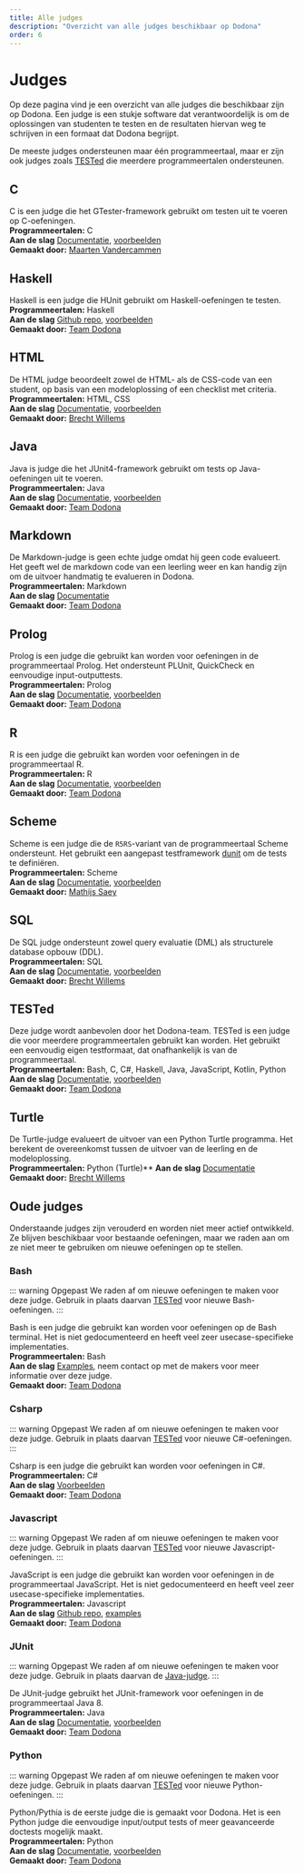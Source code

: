 ```yaml
---
title: Alle judges
description: "Overzicht van alle judges beschikbaar op Dodona"
order: 6
---
```


# Judges

Op deze pagina vind je een overzicht van alle judges die beschikbaar zijn op Dodona. Een judge is een stukje software dat verantwoordelijk is om de oplossingen van studenten te testen en de resultaten hiervan weg te schrijven in een formaat dat Dodona begrijpt.

De meeste judges ondersteunen maar één programmeertaal, maar er zijn ook judges zoals [TESTed](#TESTed) die meerdere programmeertalen ondersteunen.

## C
C is een judge die het GTester-framework gebruikt om testen uit te voeren op C-oefeningen.\
**Programmeertalen:** C\
**Aan de slag** [Documentatie](https://github.com/mvdcamme/C-Judge), [voorbeelden](https://github.com/mvdcamme/C-Judge/tree/master/example_exercises) \
**Gemaakt door:** [Maarten Vandercammen](mailto:mvdcamme@vub.ac.be)

## Haskell
Haskell is een judge die HUnit gebruikt om Haskell-oefeningen te testen. \
**Programmeertalen:** Haskell\
**Aan de slag** [Github repo](https://github.com/dodona-edu/judge-haskell), [voorbeelden](https://github.com/dodona-edu/example-exercises/tree/master/haskell) \
**Gemaakt door:** [Team Dodona](mailto:dodona@ugent.be)

## HTML
De HTML judge beoordeelt zowel de HTML- als de CSS-code van een student, op basis van een modeloplossing of een checklist met criteria.\
**Programmeertalen:** HTML, CSS\
**Aan de slag** [Documentatie](https://github.com/dodona-edu/judge-html), [voorbeelden](https://github.com/dodona-edu/example-exercises/tree/master/html) \
**Gemaakt door:** [Brecht Willems](mailto:Brecht.Willems@UGent.be)

## Java
Java is judge die het JUnit4-framework gebruikt om tests op Java-oefeningen uit te voeren.\
**Programmeertalen:** Java\
**Aan de slag** [Documentatie](https://github.com/dodona-edu/judge-java), [voorbeelden](https://github.com/dodona-edu/judge-java/tree/master/examples) \
**Gemaakt door:** [Team Dodona](mailto:dodona@ugent.be)

## Markdown
De Markdown-judge is geen echte judge omdat hij geen code evalueert.
Het geeft wel de markdown code van een leerling weer en kan handig zijn om de uitvoer handmatig te evalueren in Dodona. \
**Programmeertalen:** Markdown\
**Aan de slag** [Documentatie](https://github.com/dodona-edu/judge-markdown) \
**Gemaakt door:** [Team Dodona](mailto:dodona@ugent.be)

## Prolog
Prolog is een judge die gebruikt kan worden voor oefeningen in de programmeertaal Prolog.
Het ondersteunt PLUnit, QuickCheck en eenvoudige input-outputtests.\
**Programmeertalen:** Prolog\
**Aan de slag** [Documentatie](https://github.com/dodona-edu/judge-prolog), [voorbeelden](https://github.com/dodona-edu/example-exercises/tree/master/prolog) \
**Gemaakt door:** [Team Dodona](mailto:dodona@ugent.be)

## R
R is een judge die gebruikt kan worden voor oefeningen in de programmeertaal R.\
**Programmeertalen:** R\
**Aan de slag** [Documentatie](https://github.com/dodona-edu/judge-r), [voorbeelden](https://github.com/dodona-edu/example-exercises/tree/master/R) \
**Gemaakt door:** [Team Dodona](mailto:dodona@ugent.be)

## Scheme
Scheme is een judge die de `R5RS`-variant van de programmeertaal Scheme ondersteunt. Het gebruikt een aangepast testframework [dunit](https://gitlab.soft.vub.ac.be/Structuur1/dodona-judge/-/tree/master/collects/dunit) om de tests te definiëren.\
**Programmeertalen:** Scheme \
**Aan de slag** [Documentatie](https://gitlab.soft.vub.ac.be/Structuur1/dodona-judge), [voorbeelden](https://gitlab.soft.vub.ac.be/Structuur1/dodona-judge/-/tree/master/example-exercises) \
**Gemaakt door:** [Mathijs Saey](mailto:scpi@dinf.vub.ac.be)

## SQL
De SQL judge ondersteunt zowel query evaluatie (DML) als structurele database opbouw (DDL).\
**Programmeertalen:** SQL\
**Aan de slag** [Documentatie](https://github.com/dodona-edu/judge-sql), [voorbeelden](https://github.com/dodona-edu/example-exercises/tree/master/sql) \
**Gemaakt door:** [Brecht Willems](mailto:Brecht.Willems@UGent.be)

## TESTed
Deze judge wordt aanbevolen door het Dodona-team.
TESTed is een judge die voor meerdere programmeertalen gebruikt kan worden.
Het gebruikt een eenvoudig eigen testformaat, dat onafhankelijk is van de programmeertaal.\
**Programmeertalen:** Bash, C, C#, Haskell, Java, JavaScript, Kotlin, Python\
**Aan de slag** [Documentatie](/nl/guides/exercises/), [voorbeelden](https://github.com/dodona-edu/example-exercises/tree/master/tested) \
**Gemaakt door:** [Team Dodona](mailto:dodona@ugent.be)

## Turtle
De Turtle-judge evalueert de uitvoer van een Python Turtle programma. Het berekent de overeenkomst tussen de uitvoer van de leerling en de modeloplossing. \
**Programmeertalen:** Python (Turtle)**
**Aan de slag** [Documentatie](https://github.com/dodona-edu/judge-turtle) \
**Gemaakt door:** [Brecht Willems](mailto:Brecht.Willems@UGent.be)


## Oude judges

Onderstaande judges zijn verouderd en worden niet meer actief ontwikkeld. Ze blijven beschikbaar voor bestaande oefeningen, maar we raden aan om ze niet meer te gebruiken om nieuwe oefeningen op te stellen.

### Bash

::: warning Opgepast
We raden af om nieuwe oefeningen te maken voor deze judge.
Gebruik in plaats daarvan [TESTed](/nl/guides/exercises/) voor nieuwe Bash-oefeningen.
:::

Bash is een judge die gebruikt kan worden voor oefeningen op de Bash terminal.
Het is niet gedocumenteerd en heeft veel zeer usecase-specifieke implementaties.\
**Programmeertalen:** Bash\
**Aan de slag** [Examples](https://github.com/dodona-edu/example-exercises/tree/master/bash), neem contact op met de makers voor meer informatie over deze judge. \
**Gemaakt door:** [Team Dodona](mailto:dodona@ugent.be)

### Csharp

::: warning Opgepast
We raden af om nieuwe oefeningen te maken voor deze judge.
Gebruik in plaats daarvan [TESTed](/nl/guides/exercises/) voor nieuwe C#-oefeningen.
:::

Csharp is een judge die gebruikt kan worden voor oefeningen in C#.\
**Programmeertalen:** C# \
**Aan de slag** [Voorbeelden](https://github.com/dodona-edu/example-exercises/tree/master/c%23) \
**Gemaakt door:** [Team Dodona](mailto:dodona@ugent.be)

### Javascript

::: warning Opgepast
We raden af om nieuwe oefeningen te maken voor deze judge.
Gebruik in plaats daarvan [TESTed](/nl/guides/exercises/) voor nieuwe Javascript-oefeningen.
:::

JavaScript is een judge die gebruikt kan worden voor oefeningen in de programmeertaal JavaScript.
Het is niet gedocumenteerd en heeft veel zeer usecase-specifieke implementaties.\
**Programmeertalen:** Javascript\
**Aan de slag** [Github repo](https://github.com/dodona-edu/judge-javascript), [examples](https://github.com/dodona-edu/example-exercises/tree/master/javascript) \
**Gemaakt door:** [Team Dodona](mailto:dodona@ugent.be)

### JUnit

::: warning Opgepast
We raden af om nieuwe oefeningen te maken voor deze judge.
Gebruik in plaats daarvan de [Java-judge](#java).
:::

De JUnit-judge gebruikt het JUnit-framework voor oefeningen in de programmeertaal Java 8.\
**Programmeertalen:** Java \
**Aan de slag** [Documentatie](https://github.com/dodona-edu/judge-java8), [voorbeelden](https://github.com/dodona-edu/example-exercises/tree/master/java) \
**Gemaakt door:** [Team Dodona](mailto:dodona@ugent.be)

### Python

::: warning Opgepast
We raden af om nieuwe oefeningen te maken voor deze judge.
Gebruik in plaats daarvan [TESTed](/nl/guides/exercises/) voor nieuwe Python-oefeningen.
:::

Python/Pythia is de eerste judge die is gemaakt voor Dodona.
Het is een Python judge die eenvoudige input/output tests of meer geavanceerde doctests mogelijk maakt.\
**Programmeertalen:** Python\
**Aan de slag** [Documentatie](/nl/references/judges/python-judge), [voorbeelden](https://github.com/dodona-edu/example-exercises/tree/master/python) \
**Gemaakt door:** [Team Dodona](mailto:dodona@ugent.be)
